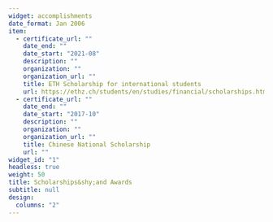 ```yaml
---
widget: accomplishments
date_format: Jan 2006
item:
  - certificate_url: ""
    date_end: ""
    date_start: "2021-08"
    description: ""
    organization: ""
    organization_url: ""
    title: ETH Scholarship for international students
    url: https://ethz.ch/students/en/studies/financial/scholarships.html
  - certificate_url: ""
    date_end: ""
    date_start: "2017-10"
    description: ""
    organization: ""
    organization_url: ""
    title: Chinese National Scholarship
    url: ""
widget_id: "1"
headless: true
weight: 50
title: Scholarships&shy;and Awards
subtitle: null
design:
  columns: "2"
---
```

